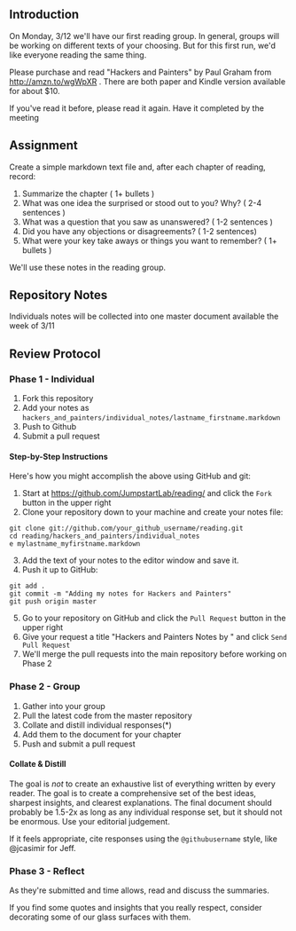 ## Introduction

On Monday, 3/12 we'll have our first reading group. In general, groups
will be working on different texts of your choosing. But for this
first run, we'd like everyone reading the same thing.

Please purchase and read "Hackers and Painters" by Paul Graham from
http://amzn.to/wgWpXR . There are both paper and Kindle version
available for about $10.

If you've read it before, please read it again. Have it completed by the meeting

## Assignment

Create a simple markdown text file and, after each chapter of reading, record:

1. Summarize the chapter ( 1+ bullets )
2. What was one idea the surprised or stood out to you? Why? ( 2-4 sentences )
3. What was a question that you saw as unanswered? ( 1-2 sentences )
4. Did you have any objections or disagreements? ( 1-2 sentences)
5. What were your key take aways or things you want to remember? ( 1+ bullets )

We'll use these notes in the reading group.

## Repository Notes

Individuals notes will be collected into one master document available the week of 3/11

## Review Protocol

### Phase 1 - Individual

1. Fork this repository
2. Add your notes as `hackers_and_painters/individual_notes/lastname_firstname.markdown`
3. Push to Github
4. Submit a pull request

#### Step-by-Step Instructions

Here's how you might accomplish the above using GitHub and git:

1. Start at https://github.com/JumpstartLab/reading/ and click the `Fork` button in the upper right
2. Clone your repository down to your machine and create your notes file:

```
git clone git://github.com/your_github_username/reading.git
cd reading/hackers_and_painters/individual_notes
e mylastname_myfirstname.markdown
```

3. Add the text of your notes to the editor window and save it.
4. Push it up to GitHub:

```
git add .
git commit -m "Adding my notes for Hackers and Painters"
git push origin master
```

5. Go to your repository on GitHub and click the `Pull Request` button in the upper right
6. Give your request a title "Hackers and Painters Notes by <Your Name>" and click `Send Pull Request`
7. We'll merge the pull requests into the main repository before working on Phase 2

### Phase 2 - Group

1. Gather into your group
2. Pull the latest code from the master repository
3. Collate and distill individual responses(*)
4. Add them to the document for your chapter
5. Push and submit a pull request

#### Collate & Distill

The goal is *not* to create an exhaustive list of everything written by every reader. The goal is to create a comprehensive set of the best ideas, sharpest insights, and clearest explanations. The final document should probably be 1.5-2x as long as any individual response set, but it should not be enormous. Use your editorial judgement.

If it feels appropriate, cite responses using the `@githubusername` style, like @jcasimir for Jeff.

### Phase 3 - Reflect

As they're submitted and time allows, read and discuss the summaries.

If you find some quotes and insights that you really respect, consider decorating some of our glass surfaces with them.
